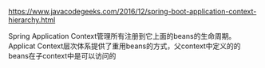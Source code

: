 https://www.javacodegeeks.com/2016/12/spring-boot-application-context-hierarchy.html

Spring Application Context管理所有注册到它上面的beans的生命周期。Applicat Context层次体系提供了重用beans的方式，父context中定义的的beans在子context中是可以访问的